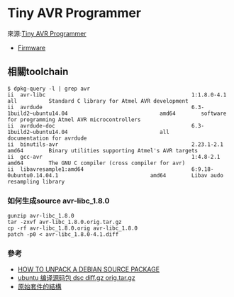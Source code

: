 # Tiny AVR Programmer

來源:[Tiny AVR Programmer](https://www.sparkfun.com/products/11801)

* [Firmware](https://www.sparkfun.com/products/11801)


## 相關toolchain

```
$ dpkg-query -l | grep avr
ii  avr-libc                                              1:1.8.0-4.1                                         all          Standard C library for Atmel AVR development
ii  avrdude                                               6.3-1build2~ubuntu14.04                             amd64        software for programming Atmel AVR microcontrollers
ii  avrdude-doc                                           6.3-1build2~ubuntu14.04                             all          documentation for avrdude
ii  binutils-avr                                          2.23.1-2.1                                          amd64        Binary utilities supporting Atmel's AVR targets
ii  gcc-avr                                               1:4.8-2.1                                           amd64        The GNU C compiler (cross compiler for avr)
ii  libavresample1:amd64                                  6:9.18-0ubuntu0.14.04.1                             amd64        Libav audo resampling library
```

### 如何生成source avr-libc_1.8.0

```
gunzip avr-libc_1.8.0
tar -zxvf avr-libc_1.8.0.orig.tar.gz
cp -rf avr-libc_1.8.0.orig avr-libc_1.8.0
patch -p0 < avr-libc_1.8.0-4.1.diff
```


### 參考

* [HOW TO UNPACK A DEBIAN SOURCE PACKAGE](http://ftp.debian.org/debian/doc/source-unpack.txt)
* [ubuntu 编译源码包 dsc diff.gz orig.tar.gz](http://lesca.me/archives/copile-source-package-on-ubuntu.html)
* [原始套件的結構](https://debian-handbook.info/browse/zh-TW/stable/sect.source-package-structure.html)
